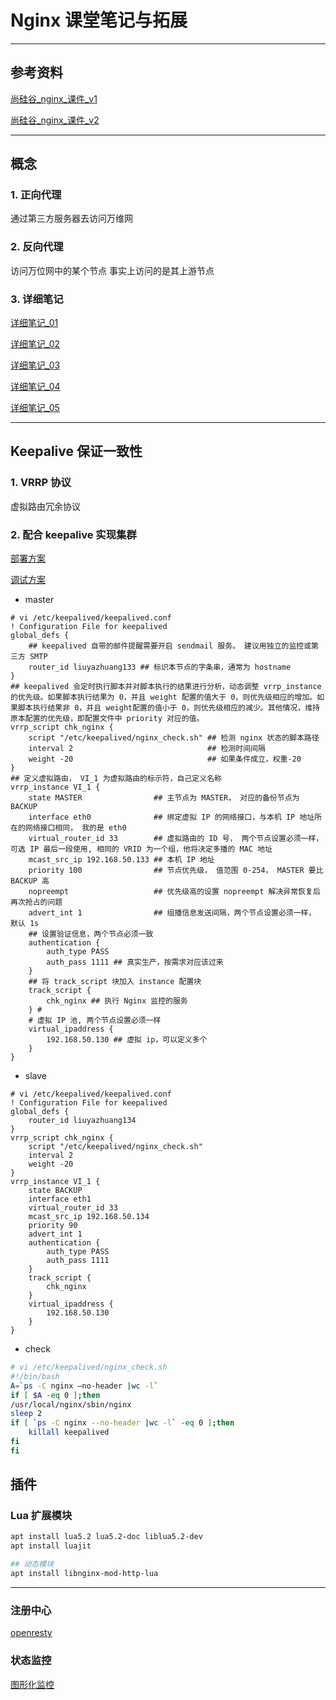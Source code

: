 # Nginx 课堂笔记与拓展

----------------

## 参考资料

[尚硅谷_nginx_课件_v1](/nginx/nginx课件v1.0.pdf)

[尚硅谷_nginx_课件_v2](/nginx/nginx课堂笔记.pdf)


---

## 概念

### 1. 正向代理
通过第三方服务器去访问万维网

### 2. 反向代理
访问万位网中的某个节点 事实上访问的是其上游节点

### 3. 详细笔记

[详细笔记_01](/Nginx/笔记/Nginx_01)

[详细笔记_02](/Nginx/笔记/Nginx_02)

[详细笔记_03](/Nginx/笔记/Nginx_03)

[详细笔记_04](/Nginx/笔记/Nginx_04)

[详细笔记_05](/Nginx/笔记/Nginx_05)

---

## Keepalive 保证一致性

### 1. VRRP 协议
虚拟路由冗余协议

### 2. 配合 keepalive 实现集群

[部署方案](https://blog.csdn.net/l1028386804/article/details/72801492)

[调试方案](https://blog.csdn.net/Jason160918/article/details/100101791)

+ master
```nginx
# vi /etc/keepalived/keepalived.conf
! Configuration File for keepalived
global_defs {
	## keepalived 自带的邮件提醒需要开启 sendmail 服务。 建议用独立的监控或第三方 SMTP
	router_id liuyazhuang133 ## 标识本节点的字条串，通常为 hostname
} 
## keepalived 会定时执行脚本并对脚本执行的结果进行分析，动态调整 vrrp_instance 的优先级。如果脚本执行结果为 0，并且 weight 配置的值大于 0，则优先级相应的增加。如果脚本执行结果非 0，并且 weight配置的值小于 0，则优先级相应的减少。其他情况，维持原本配置的优先级，即配置文件中 priority 对应的值。
vrrp_script chk_nginx {
	script "/etc/keepalived/nginx_check.sh" ## 检测 nginx 状态的脚本路径
	interval 2                              ## 检测时间间隔
	weight -20                              ## 如果条件成立，权重-20
}
## 定义虚拟路由， VI_1 为虚拟路由的标示符，自己定义名称
vrrp_instance VI_1 {
	state MASTER                ## 主节点为 MASTER， 对应的备份节点为 BACKUP
	interface eth0              ## 绑定虚拟 IP 的网络接口，与本机 IP 地址所在的网络接口相同， 我的是 eth0
	virtual_router_id 33        ## 虚拟路由的 ID 号， 两个节点设置必须一样， 可选 IP 最后一段使用, 相同的 VRID 为一个组，他将决定多播的 MAC 地址
	mcast_src_ip 192.168.50.133 ## 本机 IP 地址
	priority 100                ## 节点优先级， 值范围 0-254， MASTER 要比 BACKUP 高
	nopreempt                   ## 优先级高的设置 nopreempt 解决异常恢复后再次抢占的问题
	advert_int 1                ## 组播信息发送间隔，两个节点设置必须一样， 默认 1s
	## 设置验证信息，两个节点必须一致
	authentication {
		auth_type PASS
		auth_pass 1111 ## 真实生产，按需求对应该过来
	}
	## 将 track_script 块加入 instance 配置块
	track_script {
		chk_nginx ## 执行 Nginx 监控的服务
	} #
	# 虚拟 IP 池, 两个节点设置必须一样
	virtual_ipaddress {
		192.168.50.130 ## 虚拟 ip，可以定义多个
	}
}
```

+ slave
```nginx
# vi /etc/keepalived/keepalived.conf
! Configuration File for keepalived
global_defs {
	router_id liuyazhuang134
}
vrrp_script chk_nginx {
	script "/etc/keepalived/nginx_check.sh"
	interval 2
	weight -20
}
vrrp_instance VI_1 {
	state BACKUP
	interface eth1
	virtual_router_id 33
	mcast_src_ip 192.168.50.134
	priority 90
	advert_int 1
	authentication {
		auth_type PASS
		auth_pass 1111
	}
	track_script {
		chk_nginx
	}
	virtual_ipaddress {
		192.168.50.130
	}
}
```

+ check
```sh
# vi /etc/keepalived/nginx_check.sh
#!/bin/bash
A=`ps -C nginx –no-header |wc -l`
if [ $A -eq 0 ];then
/usr/local/nginx/sbin/nginx
sleep 2
if [ `ps -C nginx --no-header |wc -l` -eq 0 ];then
	killall keepalived
fi
fi
```

## 插件

### Lua 扩展模块
```sh
apt install lua5.2 lua5.2-doc liblua5.2-dev
apt install luajit

## 动态模块
apt install libnginx-mod-http-lua
```

---

### 注册中心
[openresty](https://openresty.org/cn/getting-started.html)

### 状态监控
[图形化监控](https://github.com/onlyGuo/nginx-gui)


